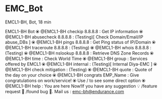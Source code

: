 # EMC_Bot
EMCL1-BH, Bot, 18 min

 EMCL1-BH Bot ⦿ @EMCL1-BH checkip 8.8.8.8	 : Get IP information
⦿ @EMCL1-BH abusecheck 8.8.8.8	 : (Testing)[ Check Domain/Email/IP abuse_DBs ]
⦿ @EMCL1-BH pings 8.8.8.8	 : Get Ping status of IP/Domain
⦿ @EMCL1-BH traceroute 8.8.8.8	 : (Testing)
⦿ @EMCL1-BH whois 8.8.8.8	 : (Testing)
⦿ @EMCL1-BH nslookup 8.8.8.8	 : Retrieve DNS Zone Records
⦿ @EMCL1-BH time		 : Check World Time
⦿ @EMCL1-BH group		 : Services offered by EMCL1
⦿ @EMCL1-BH internal		 : (Testing)[ Internal Diya-EMC ]
⦿ @EMCL1-BH check mitigation	 : (Testing)
⦿ @EMCL1-BH quote		 : Quote of the day on your choice
⦿ @EMCL1-BH congrats EMP_Name	 : Give congratulations on work/service!
⦿ Use / to see some direct option
⦿ @EMCL1-BH help		 : You are here Now!If you have any suggestion 💡 /feature request 📙 /found bug 🐛. 
Mail us : emc-bh@endurance.com 
